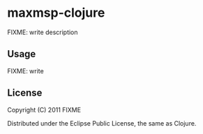 # maxmsp-clojure

FIXME: write description

## Usage

FIXME: write

## License

Copyright (C) 2011 FIXME

Distributed under the Eclipse Public License, the same as Clojure.
